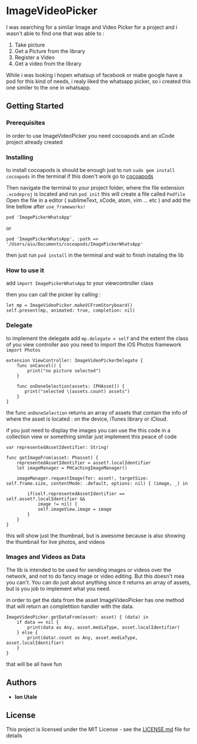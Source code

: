 # ImageVideoPicker
I was searching for a similar Image and Video Picker for a project and i wasn't able to find one that was able to :
1. Take picture
2. Get a Picture from the library
3. Register a Video
4. Get a video from the library

While i was looking i hopen whatsup of facebook or mabe google have a pod for this kind of needs, i realy liked the whatsapp picker, so i created this one similer to the one in whatsapp.

## Getting Started


### Prerequisites

In order to use ImageVideoPicker you need cocoapods and an xCode project already created

### Installing

to install cocoapods is should be enough just to run `sudo gem install cocoapods` in the terminal
if this doen't work go to [cocoapods](https://cocoapods.org/)

Then navigate the terminal to your project folder, where the file extension `.xcodeproj` is located and run `pod init`
this will create a file called `Podfile`
Open the file in a editor ( sublimeText, xCode, atom, vim ... etc ) and add the line bellow after `use_frameworks!`

```
pod 'ImagePickerWhatsApp'
```
or 
```
pod 'ImagePickerWhatsApp', :path => '/Users/aiu/Documents/cocoapods/ImagePickerWhatsApp'
```

then just run `pod install` in the terminal and wait to finish instaling the lib

### How to use it

add `import ImagePickerWhatsApp` to your viewcontroller class

then you can call the picker by calling :
```
let mp = ImageVideoPicker.makeVCFromStoryboard()
self.present(mp, animated: true, completion: nil)
```

### Delegate
to implement the delegate add `mp.delegate = self` and the extent the class of you view controller
aso you need to import the iOS Photos framework `import Photos`

````
extension ViewController: ImageVideoPickerDelegate {
    func onCancel() {
        print("no picture selected")
    }

    func onDoneSelection(assets: [PHAsset]) {
       print("selected \(assets.count) assets")
    }
}
````

the func `onDoneSelection` returns an array of assets that contain the info of where the asset is located : on the device, iTunes library or iCloud.

if you just need to display the images you can use the this code in a collection view or something similar just implement this peace of code
````
var representedAssetIdentifier: String!

func getImageFrom(asset: Phasset) {
    representedAssetIdentifier = asset?.localIdentifier
    let imageManager = PHCachingImageManager()

    imageManager.requestImage(for: asset!, targetSize: self.frame.size, contentMode: .default, options: nil) { (image, _) in

        if(self.representedAssetIdentifier == self.asset?.localIdentifier &&
            image != nil) {
            self.imageView.image = image
        }
    }
}

````

this will show just the thumbnail, but is awesome because is also showing the thumbnail for live photos, and videos

### Images and Videos as Data

The lib is intended to be used for sending images or videos over the network, and not to do fancy image or video editing. But this doesn't mea you can't. You can do just about anything since it returns an array of assets, but is you job to implement what you need.

in order to get the data from the asset ImageVideoPicker has one method that will return an completition handler with the data. 

```
ImageVideoPicker.getDataFrom(asset: asset) { (data) in
    if data == nil {
        print(data as Any, asset.mediaType, asset.localIdentifier)
    } else {
        print(data!.count as Any, asset.mediaType, asset.localIdentifier)
    }
}
```
that will be all
have fun

## Authors

* **Ion Utale** 

## License

This project is licensed under the MIT License - see the [LICENSE.md](LICENSE.md) file for details





